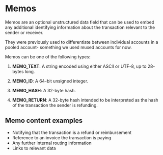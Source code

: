 # Memos

Memos are an optional unstructured data field that can be used to embed any additional identifying information about the transaction relevant to the sender or receiver.

They were previously used to differentiate between individual accounts in a pooled account- something we used muxed accounts for now.

<!-- For more information on muxed accounts, see our [Pooled Accounts - Muxed Accounts & Memos Encyclopedia Entry](TODO) -->

Memos can be one of the following types:

1. **MEMO_TEXT**: A string encoded using either ASCII or UTF-8, up to 28-bytes long.

2. **MEMO_ID**: A 64-bit unsigned integer.

3. **MEMO_HASH**: A 32-byte hash.

4. **MEMO_RETURN**: A 32-byte hash intended to be interpreted as the hash of the transaction the sender is refunding.

## Memo content examples

- Notifying that the transaction is a refund or reimbursement
- Reference to an invoice the transaction is paying
- Any further internal routing information
- Links to relevant data
